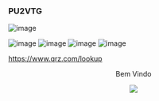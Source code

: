 ### PU2VTG ###



![image](https://media3.giphy.com/media/keTwQbbQwlNM2RNJsW/giphy.gif?cid=790b76115d6d9a52d971892b73056df9af25df415cf528d5&rid=giphy.gif&ct=g)





![image](https://img.shields.io/badge/Microsoft_Outlook-0078D4?style=for-the-badge&logo=microsoft-outlook&logoColor=white)
![image](https://img.shields.io/badge/Linux-FCC624?style=for-the-badge&logo=linux&logoColor=black)
![image](https://img.shields.io/badge/Kali_Linux-557C94?style=for-the-badge&logo=kali-linux&logoColor=white)
![image](https://img.shields.io/badge/Raspberry%20Pi-A22846?style=for-the-badge&logo=Raspberry%20Pi&logoColor=white)



https://www.qrz.com/lookup


<p align="center"> Bem Vindo </p>
<p align="center">   <img alingn="center" src="https://profile-counter.glitch.me/ghsguimaraes/count.svg" /></p>


